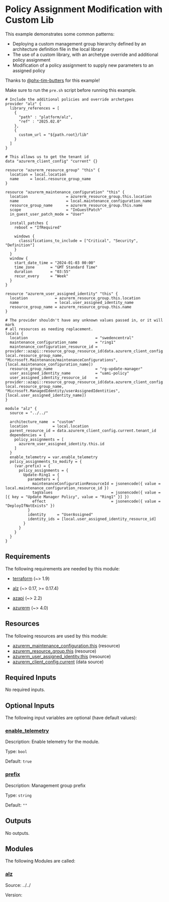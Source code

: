 <!-- BEGIN_TF_DOCS -->
<!-- Code generated by terraform-docs. DO NOT EDIT. -->
# Policy Assignment Modification with Custom Lib

This example demonstrates some common patterns:

- Deploying a custom management group hierarchy defined by an architecture definition file in the local library
- The use of a custom library, with an archetype override and additional policy assignment
- Modification of a policy assignment to supply new parameters to an assigned policy

Thanks to [@phx-tim-butters](https://github.com/phx-tim-butters) for this example!

Make sure to run the `pre.sh` script before running this example.

```hcl
# Include the additional policies and override archetypes
provider "alz" {
  library_references = [
    {
      "path" : "platform/alz",
      "ref" : "2025.02.0"
    },
    {
      custom_url = "${path.root}/lib"
    }
  ]
}

# This allows us to get the tenant id
data "azurerm_client_config" "current" {}

resource "azurerm_resource_group" "this" {
  location = local.location
  name     = local.resource_group_name
}

resource "azurerm_maintenance_configuration" "this" {
  location                 = azurerm_resource_group.this.location
  name                     = local.maintenance_configuration_name
  resource_group_name      = azurerm_resource_group.this.name
  scope                    = "InGuestPatch"
  in_guest_user_patch_mode = "User"

  install_patches {
    reboot = "IfRequired"

    windows {
      classifications_to_include = ["Critical", "Security", "Definition"]
    }
  }
  window {
    start_date_time = "2024-01-03 00:00"
    time_zone       = "GMT Standard Time"
    duration        = "03:55"
    recur_every     = "Week"
  }
}

resource "azurerm_user_assigned_identity" "this" {
  location            = azurerm_resource_group.this.location
  name                = local.user_assigned_identity_name
  resource_group_name = azurerm_resource_group.this.name
}

# The provider shouldn't have any unknown values passed in, or it will mark
# all resources as needing replacement.
locals {
  location                              = "swedencentral"
  maintenance_configuration_name        = "ring1"
  maintenance_configuration_resource_id = provider::azapi::resource_group_resource_id(data.azurerm_client_config.current.subscription_id, local.resource_group_name, "Microsoft.Maintenance/maintenanceConfigurations", [local.maintenance_configuration_name])
  resource_group_name                   = "rg-update-manager"
  user_assigned_identity_name           = "uami-policy"
  user_assigned_identity_resource_id    = provider::azapi::resource_group_resource_id(data.azurerm_client_config.current.subscription_id, local.resource_group_name, "Microsoft.ManagedIdentity/userAssignedIdentities", [local.user_assigned_identity_name])
}

module "alz" {
  source = "../../"

  architecture_name  = "custom"
  location           = local.location
  parent_resource_id = data.azurerm_client_config.current.tenant_id
  dependencies = {
    policy_assignments = [
      azurerm_user_assigned_identity.this.id
    ]
  }
  enable_telemetry = var.enable_telemetry
  policy_assignments_to_modify = {
    (var.prefix) = {
      policy_assignments = {
        Update-Ring1 = {
          parameters = {
            maintenanceConfigurationResourceId = jsonencode({ value = local.maintenance_configuration_resource_id })
            tagValues                          = jsonencode({ value = [{ key = "Update Manager Policy", value = "Ring1" }] })
            effect                             = jsonencode({ value = "DeployIfNotExists" })
          }
          identity     = "UserAssigned"
          identity_ids = [local.user_assigned_identity_resource_id]
        }
      }
    }
  }
}
```

<!-- markdownlint-disable MD033 -->
## Requirements

The following requirements are needed by this module:

- <a name="requirement_terraform"></a> [terraform](#requirement\_terraform) (~> 1.9)

- <a name="requirement_alz"></a> [alz](#requirement\_alz) (~> 0.17, >= 0.17.4)

- <a name="requirement_azapi"></a> [azapi](#requirement\_azapi) (~> 2.2)

- <a name="requirement_azurerm"></a> [azurerm](#requirement\_azurerm) (~> 4.0)

## Resources

The following resources are used by this module:

- [azurerm_maintenance_configuration.this](https://registry.terraform.io/providers/hashicorp/azurerm/latest/docs/resources/maintenance_configuration) (resource)
- [azurerm_resource_group.this](https://registry.terraform.io/providers/hashicorp/azurerm/latest/docs/resources/resource_group) (resource)
- [azurerm_user_assigned_identity.this](https://registry.terraform.io/providers/hashicorp/azurerm/latest/docs/resources/user_assigned_identity) (resource)
- [azurerm_client_config.current](https://registry.terraform.io/providers/hashicorp/azurerm/latest/docs/data-sources/client_config) (data source)

<!-- markdownlint-disable MD013 -->
## Required Inputs

No required inputs.

## Optional Inputs

The following input variables are optional (have default values):

### <a name="input_enable_telemetry"></a> [enable\_telemetry](#input\_enable\_telemetry)

Description: Enable telemetry for the module.

Type: `bool`

Default: `true`

### <a name="input_prefix"></a> [prefix](#input\_prefix)

Description: Management group prefix

Type: `string`

Default: `""`

## Outputs

No outputs.

## Modules

The following Modules are called:

### <a name="module_alz"></a> [alz](#module\_alz)

Source: ../../

Version:

<!-- END_TF_DOCS -->